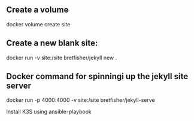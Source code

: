 ## Create a volume
docker volume create site

## Create a new blank site:
docker run -v site:/site bretfisher/jekyll new .


## Docker command for spinningi up the jekyll site server
docker run -p 4000:4000 -v site:/site bretfisher/jekyll-serve


Install K3S using ansible-playbook